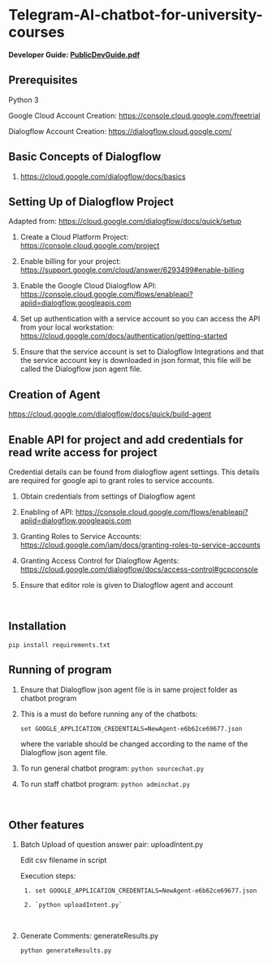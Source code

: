 # Telegram-AI-chatbot-for-university-courses

**Developer Guide: [PublicDevGuide.pdf](https://github.com/DarrenCzen/Telegram-AI-chatbot-for-university-courses/blob/master/PublicDevGuide.pdf)**

## Prerequisites

Python 3

Google Cloud Account Creation: https://console.cloud.google.com/freetrial

Dialogflow Account Creation: https://dialogflow.cloud.google.com/

## Basic Concepts of Dialogflow

1.	https://cloud.google.com/dialogflow/docs/basics

## Setting Up of Dialogflow Project

Adapted from: https://cloud.google.com/dialogflow/docs/quick/setup


1. Create a Cloud Platform Project: https://console.cloud.google.com/project

2. Enable billing for your project: https://support.google.com/cloud/answer/6293499#enable-billing

3. Enable the Google Cloud Dialogflow API: https://console.cloud.google.com/flows/enableapi?apiid=dialogflow.googleapis.com

4. Set up authentication with a service account so you can access the API from your local workstation: https://cloud.google.com/docs/authentication/getting-started

5. Ensure that the service account is set to Dialogflow Integrations and that the service account key is downloaded in json format, this file will be called the Dialogflow json agent file.


Creation of Agent
----------------

https://cloud.google.com/dialogflow/docs/quick/build-agent



Enable API for project and add credentials for read write access for project
----------------
Credential details can be found from dialogflow agent settings. This details are required for google api to grant roles to service accounts.

1.	Obtain credentials from settings of Dialogflow agent

2.	Enabling of API:
https://console.cloud.google.com/flows/enableapi?apiid=dialogflow.googleapis.com

3.	Granting Roles to Service Accounts: 
https://cloud.google.com/iam/docs/granting-roles-to-service-accounts
4.	Granting Access Control for Dialogflow Agents:
https://cloud.google.com/dialogflow/docs/access-control#gcpconsole

5.	Ensure that editor role is given to Dialogflow agent and account

<br />

Installation
---------------

`pip install requirements.txt`



Running of program
----------------

1.	Ensure that Dialogflow json agent file is in same project folder as chatbot program

2.	This is a must do before running any of the chatbots:

      `set GOOGLE_APPLICATION_CREDENTIALS=NewAgent-e6b62ce69677.json`

      where the variable should be changed according to the name of the Dialogflow json agent file.

3.	To run general chatbot program: `python sourcechat.py`

4.	To run staff chatbot program: `python adminchat.py`


<br />

Other features
--------------

1. Batch Upload of question answer pair: uploadIntent.py

      Edit csv filename in script

      Execution steps:

        1. set GOOGLE_APPLICATION_CREDENTIALS=NewAgent-e6b62ce69677.json

        2. `python uploadIntent.py`

<br />

2. Generate Comments: generateResults.py

      `python generateResults.py`

